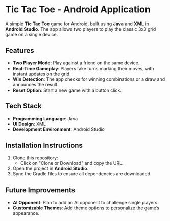 # Tic Tac Toe - Android Application

A simple **Tic Tac Toe** game for Android, built using **Java** and **XML** in **Android Studio**. The app allows two players to play the classic 3x3 grid game on a single device.

## Features

- **Two Player Mode**: Play against a friend on the same device.
- **Real-Time Gameplay**: Players take turns marking their moves, with instant updates on the grid.
- **Win Detection**: The app checks for winning combinations or a draw and announces the result.
- **Reset Option**: Start a new game with a button click.

## Tech Stack

- **Programming Language**: Java
- **UI Design**: XML
- **Development Environment**: Android Studio

## Installation Instructions

1. Clone this repository:
   - Click on "Clone or Download" and copy the URL.
2. Open the project in **Android Studio**.
3. Sync the Gradle files to ensure all dependencies are downloaded.

## Future Improvements

- **AI Opponent**: Plan to add an AI opponent to challenge single players.
- **Customizable Themes**: Add theme options to personalize the game’s appearance.


